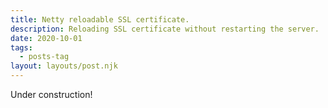 ```yaml
---
title: Netty reloadable SSL certificate.
description: Reloading SSL certificate without restarting the server.
date: 2020-10-01
tags:
  - posts-tag
layout: layouts/post.njk
---
```


Under construction!